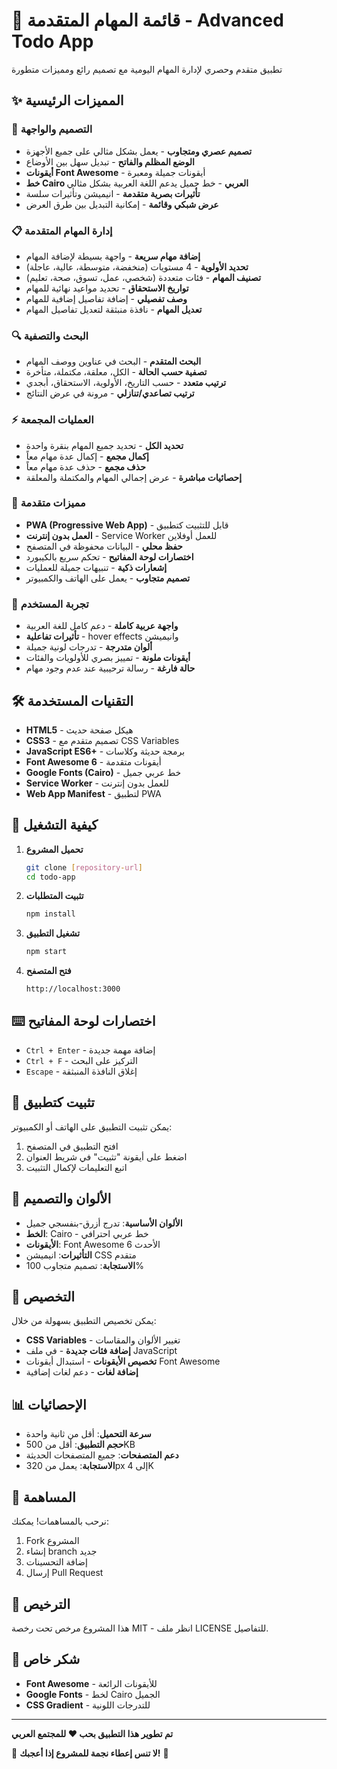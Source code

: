 # 🚀 قائمة المهام المتقدمة - Advanced Todo App

تطبيق متقدم وحصري لإدارة المهام اليومية مع تصميم رائع ومميزات متطورة

## ✨ المميزات الرئيسية

### 🎨 التصميم والواجهة
- **تصميم عصري ومتجاوب** - يعمل بشكل مثالي على جميع الأجهزة
- **الوضع المظلم والفاتح** - تبديل سهل بين الأوضاع
- **أيقونات Font Awesome** - أيقونات جميلة ومعبرة
- **خط Cairo العربي** - خط جميل يدعم اللغة العربية بشكل مثالي
- **تأثيرات بصرية متقدمة** - انيميشن وتأثيرات سلسة
- **عرض شبكي وقائمة** - إمكانية التبديل بين طرق العرض

### 📋 إدارة المهام المتقدمة
- **إضافة مهام سريعة** - واجهة بسيطة لإضافة المهام
- **تحديد الأولوية** - 4 مستويات (منخفضة، متوسطة، عالية، عاجلة)
- **تصنيف المهام** - فئات متعددة (شخصي، عمل، تسوق، صحة، تعليم)
- **تواريخ الاستحقاق** - تحديد مواعيد نهائية للمهام
- **وصف تفصيلي** - إضافة تفاصيل إضافية للمهام
- **تعديل المهام** - نافذة منبثقة لتعديل تفاصيل المهام

### 🔍 البحث والتصفية
- **البحث المتقدم** - البحث في عناوين ووصف المهام
- **تصفية حسب الحالة** - الكل، معلقة، مكتملة، متأخرة
- **ترتيب متعدد** - حسب التاريخ، الأولوية، الاستحقاق، أبجدي
- **ترتيب تصاعدي/تنازلي** - مرونة في عرض النتائج

### ⚡ العمليات المجمعة
- **تحديد الكل** - تحديد جميع المهام بنقرة واحدة
- **إكمال مجمع** - إكمال عدة مهام معاً
- **حذف مجمع** - حذف عدة مهام معاً
- **إحصائيات مباشرة** - عرض إجمالي المهام والمكتملة والمعلقة

### 🎯 مميزات متقدمة
- **PWA (Progressive Web App)** - قابل للتثبيت كتطبيق
- **العمل بدون إنترنت** - Service Worker للعمل أوفلاين
- **حفظ محلي** - البيانات محفوظة في المتصفح
- **اختصارات لوحة المفاتيح** - تحكم سريع بالكيبورد
- **إشعارات ذكية** - تنبيهات جميلة للعمليات
- **تصميم متجاوب** - يعمل على الهاتف والكمبيوتر

### 🌟 تجربة المستخدم
- **واجهة عربية كاملة** - دعم كامل للغة العربية
- **تأثيرات تفاعلية** - hover effects وانيميشن
- **ألوان متدرجة** - تدرجات لونية جميلة
- **أيقونات ملونة** - تمييز بصري للأولويات والفئات
- **حالة فارغة** - رسالة ترحيبية عند عدم وجود مهام

## 🛠️ التقنيات المستخدمة

- **HTML5** - هيكل صفحة حديث
- **CSS3** - تصميم متقدم مع CSS Variables
- **JavaScript ES6+** - برمجة حديثة وكلاسات
- **Font Awesome 6** - أيقونات متقدمة
- **Google Fonts (Cairo)** - خط عربي جميل
- **Service Worker** - للعمل بدون إنترنت
- **Web App Manifest** - لتطبيق PWA

## 🚀 كيفية التشغيل

1. **تحميل المشروع**
   ```bash
   git clone [repository-url]
   cd todo-app
   ```

2. **تثبيت المتطلبات**
   ```bash
   npm install
   ```

3. **تشغيل التطبيق**
   ```bash
   npm start
   ```

4. **فتح المتصفح**
   ```
   http://localhost:3000
   ```

## ⌨️ اختصارات لوحة المفاتيح

- `Ctrl + Enter` - إضافة مهمة جديدة
- `Ctrl + F` - التركيز على البحث
- `Escape` - إغلاق النافذة المنبثقة

## 📱 تثبيت كتطبيق

يمكن تثبيت التطبيق على الهاتف أو الكمبيوتر:

1. افتح التطبيق في المتصفح
2. اضغط على أيقونة "تثبيت" في شريط العنوان
3. اتبع التعليمات لإكمال التثبيت

## 🎨 الألوان والتصميم

- **الألوان الأساسية**: تدرج أزرق-بنفسجي جميل
- **الخط**: Cairo - خط عربي احترافي
- **الأيقونات**: Font Awesome 6 الأحدث
- **التأثيرات**: انيميشن CSS متقدم
- **الاستجابة**: تصميم متجاوب 100%

## 🔧 التخصيص

يمكن تخصيص التطبيق بسهولة من خلال:

- **CSS Variables** - تغيير الألوان والمقاسات
- **إضافة فئات جديدة** - في ملف JavaScript
- **تخصيص الأيقونات** - استبدال أيقونات Font Awesome
- **إضافة لغات** - دعم لغات إضافية

## 📊 الإحصائيات

- **سرعة التحميل**: أقل من ثانية واحدة
- **حجم التطبيق**: أقل من 500KB
- **دعم المتصفحات**: جميع المتصفحات الحديثة
- **الاستجابة**: يعمل من 320px إلى 4K

## 🤝 المساهمة

نرحب بالمساهمات! يمكنك:

1. Fork المشروع
2. إنشاء branch جديد
3. إضافة التحسينات
4. إرسال Pull Request

## 📄 الترخيص

هذا المشروع مرخص تحت رخصة MIT - انظر ملف LICENSE للتفاصيل.

## 🙏 شكر خاص

- **Font Awesome** - للأيقونات الرائعة
- **Google Fonts** - لخط Cairo الجميل
- **CSS Gradient** - للتدرجات اللونية

---

**تم تطوير هذا التطبيق بحب ❤️ للمجتمع العربي**

🌟 **لا تنس إعطاء نجمة للمشروع إذا أعجبك!** 🌟
